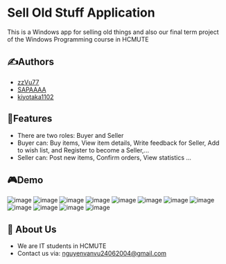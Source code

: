 # Sell Old Stuff Application
This is a Windows app for selling old things and also our final term project of the Windows Programming course in HCMUTE
## ✍️Authors
- [zzVu77](https://github.com/zzVu77)
- [SAPAAAA](https://github.com/SAPAAAA)
- [kiyotaka1102](https://github.com/kiyotaka1102)
## 📌Features
- There are two roles: Buyer and Seller
- Buyer can: Buy items, View item details, Write feedback for Seller, Add to wish list, and Register to become a Seller,...
- Seller can: Post new items, Confirm orders, View statistics ...
## 🎮Demo
![image](https://github.com/zzVu77/Window_Proj_UTEMerchant/assets/129610868/817629b4-51dc-4a05-9615-bdb9ed2c4dfc)
![image](https://github.com/zzVu77/Window_Proj_UTEMerchant/assets/129610868/c95bb47d-6e5a-45e2-a4c7-89d83ff9835d)
![image](https://github.com/zzVu77/Window_Proj_UTEMerchant/assets/129610868/cc2e2d8d-97b8-4617-86dd-b0329a30a4bb)
![image](https://github.com/zzVu77/Window_Proj_UTEMerchant/assets/129610868/cd4e4c4f-861d-4337-b2b7-2d40c4f56ccf)
![image](https://github.com/zzVu77/Window_Proj_UTEMerchant/assets/129610868/b4b07a4d-68d4-4b3f-9654-3e8ca2f0f038)
![image](https://github.com/zzVu77/Window_Proj_UTEMerchant/assets/129610868/c55977e5-ab86-4269-bfb5-b5022676ee5e)
![image](https://github.com/zzVu77/Window_Proj_UTEMerchant/assets/129610868/e1a3db57-b5b7-4a52-b98d-4e24dfe23d5d)
![image](https://github.com/zzVu77/Window_Proj_UTEMerchant/assets/129610868/3a0441a7-fd77-4b84-8d63-aaa3b3fa2d39)
![image](https://github.com/zzVu77/Window_Proj_UTEMerchant/assets/129610868/c0b3d532-4636-40da-bf14-ed6e82500629)
![image](https://github.com/zzVu77/Window_Proj_UTEMerchant/assets/129610868/d8a5f242-5d3c-45c2-8517-d653eaee6f66)
![image](https://github.com/zzVu77/Window_Proj_UTEMerchant/assets/129610868/1c517a34-8747-4f9d-84e2-236aac56145d)
![image](https://github.com/zzVu77/Window_Proj_UTEMerchant/assets/129610868/d65d0186-dcf7-46ef-aa2b-71f435a35585)

## 🚀 About Us
- We are IT students in HCMUTE
- Contact us via: nguyenvanvu24062004@gmail.com
